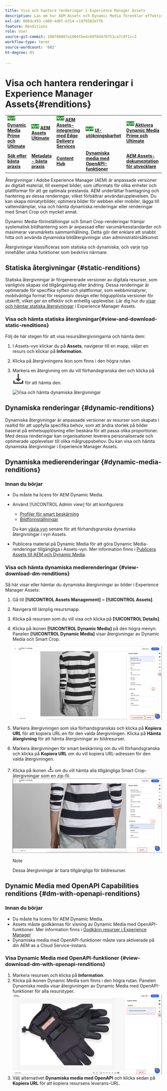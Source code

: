 ```yaml
---
title: Visa och hantera renderingar i Experience Manager Assets
description: Läs om hur AEM Assets och Dynamic Media förenklar effektiv bildhantering med statiska och dynamiska bildåtergivningar.
exl-id: 006dc493-c400-4d0f-b314-c1978582b7fb
feature: Renditions
role: User
source-git-commit: 188f60887a1904fbe4c69f644f6751ca7c9f1cc3
workflow-type: tm+mt
source-wordcount: '682'
ht-degree: 0%

---
```


# Visa och hantera renderingar i Experience Manager Assets{#renditions}

<table>
    <tr>
        <td>
            <sup style= "background-color:#008000; color:#FFFFFF; font-weight:bold"><i>Nytt</i></sup> <a href="/help/assets/dynamic-media/dm-prime-ultimate.md"><b>Dynamic Media Prime och Ultimate</b></a>
        </td>
        <td>
            <sup style= "background-color:#008000; color:#FFFFFF; font-weight:bold"><i>Nytt</i></sup> <a href="/help/assets/assets-ultimate-overview.md"><b>AEM Assets Ultimate</b></a>
        </td>
        <td>
            <sup style= "background-color:#008000; color:#FFFFFF; font-weight:bold"><i>Nytt</i></sup> <a href="/help/assets/integrate-aem-assets-edge-delivery-services.md"><b>AEM Assets-integrering med Edge Delivery Services</b></a>
        </td>
        <td>
            <sup style= "background-color:#008000; color:#FFFFFF; font-weight:bold"><i>Nytt</i></sup> <a href="/help/assets/aem-assets-view-ui-extensibility.md"><b>UI-utökningsbarhet</b></a>
        </td>
          <td>
            <sup style= "background-color:#008000; color:#FFFFFF; font-weight:bold"><i>Nytt</i></sup> <a href="/help/assets/dynamic-media/enable-dynamic-media-prime-and-ultimate.md"><b>Aktivera Dynamic Media Prime och Ultimate</b></a>
        </td>
    </tr>
    <tr>
        <td>
            <a href="/help/assets/search-best-practices.md"><b>Sök efter bästa praxis</b></a>
        </td>
        <td>
            <a href="/help/assets/metadata-best-practices.md"><b>Metadata - bästa praxis</b></a>
        </td>
        <td>
            <a href="/help/assets/product-overview.md"><b>Content Hub</b></a>
        </td>
        <td>
            <a href="/help/assets/dynamic-media-open-apis-overview.md"><b>Dynamiska media med OpenAPI-funktioner</b></a>
        </td>
        <td>
            <a href="https://developer.adobe.com/experience-cloud/experience-manager-apis/"><b>AEM Assets-dokumentation för utvecklare</b></a>
        </td>
    </tr>
</table>

Återgivningar i Adobe Experience Manager (AEM) är anpassade versioner av digitalt material, till exempel bilder, som utformats för olika enheter och plattformar för att ge optimala prestanda. AEM underlättar framtagning och hantering av dessa renderingar, vilket förbättrar användarupplevelsen. Du kan skapa miniatyrbilder, optimera bilder för webben eller mobiler, lägga till vattenstämplar, visa och hämta dynamiska renderingar eller renderingar med Smart Crop och mycket annat.

Dynamic Media-förinställningar och Smart Crop-renderingar främjar systematisk bildhantering som är anpassad efter varumärkesstandarder och maximerar varumärkets sammanhållning. Detta gör det enklare att snabbt hitta och använda dynamiska bildåtergivningar utan administratörsåtkomst.

Återgivningar klassificeras som statiska och dynamiska, och varje typ innehåller unika funktioner som beskrivs närmare.

## Statiska återgivningar {#static-renditions}

Statiska återgivningar är förgenererade versioner av digitala resurser, som vanligtvis skapas vid tillgångsintag eller ändring. Dessa renderingar är optimerade för specifika syften och plattformar, som webbminiatyrer, mobilvänliga format för responsiv design eller högupplösta versioner för utskrift, vilket ger en effektiv och enhetlig upplevelse.
Lär dig hur du [visar och hämtar statiska återgivningar](#view-and-download-static-renditions) i Experience Manager Assets.

### Visa och hämta statiska återgivningar{#view-and-download-static-renditions}

Följ de här stegen för att visa resursåtergivningarna och hämta dem:

1. I Assets-vyn klickar du på **Assets**, navigerar till en mapp, väljer en resurs och klickar på **Information**.
1. Klicka på återgivningens ikon som finns i den högra rutan.
1. Markera en återgivning om du vill förhandsgranska den och klicka på ![hämtningsikonen](/help/assets/assets/download-icon.svg) för att hämta den.

   ![Visa och hämta dynamiska återgivningar](/help/assets/assets/view-download-static-rendition.png)

## Dynamiska renderingar {#dynamic-renditions}

Dynamiska återgivningar är anpassade versioner av resurser som skapats i realtid för att uppfylla specifika behov, som att ändra storlek på bilder baserat på enhetsupplösning eller beskära för att passa olika proportioner.
Med dessa renderingar kan organisationer leverera personaliserade och optimerade upplevelser till olika målgruppsbehov. Du kan visa och hämta dynamiska återgivningar i Experience Manager Assets.

## Dynamiska medierenderingar {#dynamic-media-renditions}

### Innan du börjar

* Du måste ha licens för AEM Dynamic Media.
* Använd [!UICONTROL Admin view] för att konfigurera:
   * [Profiler för smart beskärning](/help/assets/dynamic-media/image-profiles.md#creating-image-profiles)
   * [Bildförinställningar](/help/assets/dynamic-media/managing-image-presets.md)

  Du kan [växla vyn](/help/assets/assets-view-introduction.md#how-to-access-assets-view) senare för att förhandsgranska dynamiska återgivningar i vyn Assets.
* Publicera material på Dynamic Media för att göra Dynamic Media-renderingar tillgängliga i Assets-vyn. Mer information finns i [Publicera Assets till AEM och Dynamic Media](https://experienceleague.adobe.com/sv/docs/experience-manager-cloud-service/content/assets/assets-view/publish-assets-to-aem-and-dm).


### Visa och hämta dynamiska medierenderingar {#view-download-dm-renditions}

Så här visar eller hämtar du dynamiska återgivningar av bilder i Experience Manager Assets:

1. Gå till **[!UICONTROL Assets Management]** > **[!UICONTROL Assets]**.

1. Navigera till lämplig resursmapp.

1. Klicka på resursen som du vill visa och klicka på **[!UICONTROL Details]**.

1. Klicka på ikonen **[!UICONTROL Dynamic Media]** på den högra menyn. Panelen **[!UICONTROL Dynamic Media]** visar återgivningar av Dynamic Media och Smart Crop.

   ![dynamiska återgivningar](/help/assets/assets/dm-scene7-renditions.png)
   <!-- ![dynamic renditions](assets/preset_smart_crop_view.png) -->

1. Markera återgivningen som ska förhandsgranskas och klicka på **Kopiera URL** för att kopiera URL:en för den valda återgivningen. Klicka på **Hämta återgivning** för att hämta återgivningar av bildresurser.
1. Markera återgivningen för smart beskärning om du vill förhandsgranska och klicka på **Kopiera URL** om du vill kopiera URL-adressen för den valda återgivningen.
1. Klicka på ikonen ![Hämta](assets/do-not-localize/download-icon.png) om du vill hämta alla tillgängliga Smart Crop-återgivningar som en zip-fil.
   ![hämtningsikon](/help/assets/assets/smartcrop-rendition.png)

   >[!NOTE]
   >
   >Dessa återgivningar är bara tillgängliga för bildresurser.

## Dynamic Media med OpenAPI Capabilities renditions {#dm-with-openapi-renditions}

### Innan du börjar

* Du måste ha licens för AEM Dynamic Media.
* Assets måste godkännas för visning av Dynamic Media med OpenAPI-funktioner. Mer information finns i [Godkänn resurser i Experience Manager](/help/assets/approve-assets.md#copy-delivery-url-approved-assets)
* Dynamiska media med OpenAPI-funktioner måste vara aktiverade på din AEM as a Cloud Service-instans.

### Visa Dynamic Media med OpenAPI-funktioner {#view-download-dm-with-openapi-renditions}

1. Markera resursen och klicka på **Information**.
1. Klicka på ikonen Dynamic Media som finns i den högra rutan. Panelen Dynamiska media visar återgivningen av Dynamic Media med OpenAPI-funktioner för alla resurstyper.
   ![hämtningsikon](/help/assets/assets/dm-with-open-api-copy-url.png)
1. Välj alternativet **Dynamiska media med OpenAPI** och klicka sedan på **Kopiera URL** för att kopiera resursens leverans-URL.


